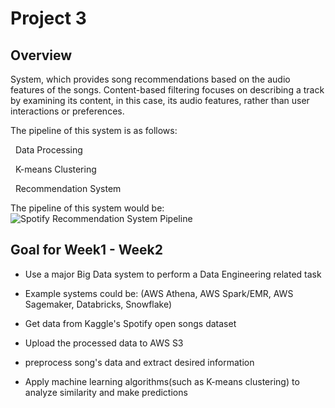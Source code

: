 # Project 3 

## Overview
System, which provides song recommendations based on the audio features of the songs. Content-based filtering focuses on describing a track by examining its content, in this case, its audio features, rather than user interactions or preferences.

The pipeline of this system is as follows:

&nbsp; Data Processing

&nbsp; K-means Clustering

&nbsp; Recommendation System



The pipeline of this system would be:
![Spotify Recommendation System Pipeline](https://user-images.githubusercontent.com/101923398/223912089-b043055d-7bf8-4cec-b6a8-6db38c27fec3.png)


## Goal for Week1 - Week2
- Use a major Big Data system to perform a Data Engineering related task
- Example systems could be: (AWS Athena, AWS Spark/EMR, AWS Sagemaker, Databricks, Snowflake)

- Get data from Kaggle's Spotify open songs dataset
- Upload the processed data to AWS S3
- preprocess song's data and extract desired information
- Apply machine learning algorithms(such as K-means clustering) to analyze similarity and make predictions 

